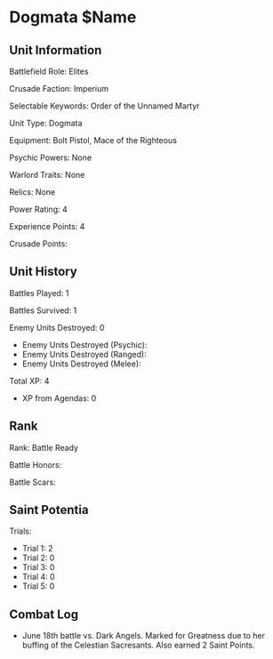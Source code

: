 Dogmata $Name
====

Unit Information
----

Battlefield Role: Elites

Crusade Faction: Imperium

Selectable Keywords: Order of the Unnamed Martyr

Unit Type: Dogmata

Equipment: Bolt Pistol, Mace of the Righteous

Psychic Powers: None

Warlord Traits: None

Relics: None

Power Rating: 4

Experience Points: 4

Crusade Points:


Unit History
---
Battles Played: 1

Battles Survived: 1

Enemy Units Destroyed: 0
* Enemy Units Destroyed (Psychic):
* Enemy Units Destroyed (Ranged):
* Enemy Units Destroyed (Melee):

Total XP: 4
* XP from Agendas: 0

Rank
----
Rank: Battle Ready

Battle Honors:

Battle Scars:

Saint Potentia
----
Trials:
* Trial 1: 2
* Trial 2: 0
* Trial 3: 0
* Trial 4: 0
* Trial 5: 0


Combat Log
---
* June 18th battle vs. Dark Angels. Marked for Greatness due to her buffing of the Celestian Sacresants. Also earned 2 Saint Points.
